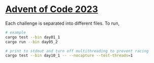 # [Advent of Code 2023](https://adventofcode.com/2023)
Each challenge is separated into different files. To run,
```bash
# example
cargo test --bin day01_1
cargo run --bin day05_2

# print to stdout and turn off multithreading to prevent racing
cargo test --bin day10_1 -- --nocapture --test-threads=1
```
